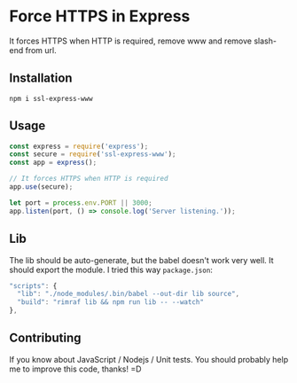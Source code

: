 # Force HTTPS in Express
It forces HTTPS when HTTP is required, remove www and remove slash-end from url.

## Installation

```prompt
npm i ssl-express-www
```

## Usage

```javascript
const express = require('express');
const secure = require('ssl-express-www');
const app = express();

// It forces HTTPS when HTTP is required
app.use(secure);

let port = process.env.PORT || 3000;
app.listen(port, () => console.log('Server listening.'));

```

## Lib
The lib should be auto-generate, but the babel doesn't work very well. It should export the module. I tried this way `package.json`:

```javascript
"scripts": {
  "lib": "./node_modules/.bin/babel --out-dir lib source",
  "build": "rimraf lib && npm run lib -- --watch"
},
```


## Contributing
If you know about JavaScript / Nodejs / Unit tests. You should probably help me to improve this code, thanks! =D
